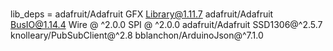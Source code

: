#
lib_deps = 
	adafruit/Adafruit GFX Library@1.11.7
	adafruit/Adafruit BusIO@1.14.4
	Wire @ ^2.0.0
	SPI @ ^2.0.0
	adafruit/Adafruit SSD1306@^2.5.7
	knolleary/PubSubClient@^2.8
	bblanchon/ArduinoJson@^7.1.0
#
